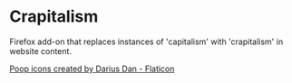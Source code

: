 # Crapitalism
Firefox add-on that replaces instances of 'capitalism' with 'crapitalism' in website content.

<a href="https://www.flaticon.com/free-icons/poop" title="poop icons">Poop icons created by Darius Dan - Flaticon</a>
